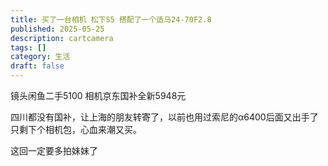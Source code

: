 ```yaml
---
title: 买了一台相机 松下S5 搭配了一个适马24-70F2.8
published: 2025-05-25
description: cartcamera
tags: []
category: 生活
draft: false
---
```


镜头闲鱼二手5100
相机京东国补全新5948元

四川都没有国补，让上海的朋友转寄了，以前也用过索尼的α6400后面又出手了只剩下个相机包，心血来潮又买。

这回一定要多拍妹妹了